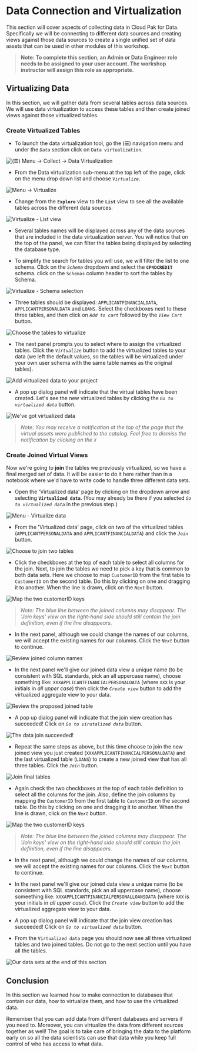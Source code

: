 # Data Connection and Virtualization

This section will cover aspects of collecting data in Cloud Pak for Data. Specifically we will be connecting to different data sources and creating views against those data sources to create a single unified set of data assets that can be used in other modules of this workshop.

> **Note: To complete this section, an Admin or Data Engineer role needs to be assigned to your user account. The workshop instructor will assign this role as appropriate.**

## Virtualizing Data

In this section, we will gather data from several tables across data sources. We will use data virtualization to access these tables and then create joined views against those virtualized tables.

### Create Virtualized Tables

* To launch the data virtualization tool, go the (☰) navigation menu and under the *`Data`* section click on `Data virtualization`.

![(☰) Menu -> Collect -> Data Virtualization](../images/navigation/dv-menu.png)

* From the Data virtualization sub-menu at the top left of the page, click on the menu drop down list and choose *`Virtualize`*.

![Menu -> Virtualize](../images/dv/dv-virtualize-menu.png)

* Change from the **`Explore`** view to the **`List`** view to see all the available tables across the different data sources.

![Virtualize - List view](../images/dv/dv-tables-list-view.png)

* Several tables names will be displayed across any of the data sources that are included in the data virtualization server. You will notice that on the top of the panel, we can filter the tables being displayed by selecting the database type.

* To simplify the search for tables you will use, we will filter the list to one schema. Click on the *`Schema`* dropdown and select the **`CP4DCREDIT`** schema. click on the `Schemas` column header to sort the tables by Schema. 

![Virtualize - Schema selection](../images/dv/dv-tables-filter-schema.png)

* Three tables should be displayed: `APPLICANTFINANCIALDATA`, `APPLICANTPERSONALDATA` and `LOANS`. Select the checkboxes next to these three tables, and then click on *`Add to cart`* followed by the *`View Cart`* button.

![Choose the tables to virtualize](../images/dv/dv-virtualize-tables.png)

* The next panel prompts you to select where to assign the virtualized tables. Click the *`Virtualize`* button to add the virtualized tables to your data (we left the default values, so the tables will be virtualized under your own user schema with the same table names as the original tables).

![Add virtualized data to your project](../images/dv/dv-virtualize-assign.png)

* A pop up dialog panel will indicate that the virtual tables have been created. Let's see the new virtualized tables by clicking the *`Go to virtualized data`* button.

![We've got virtualized data](../images/dv/dv-virtualize-complete.png)

> *Note: You may receive a notification at the top of the page that the virtual assets were published to the catalog. Feel free to dismiss the notification by clicking on the `X`*

### Create Joined Virtual Views

Now we're going to **join** the tables we previously virtualized, so we have a final merged set of data. It will be easier to do it here rather than in a notebook where we'd have to write code to handle three different data sets.

* Open the 'Virtualized data' page by clicking on the dropdown arrow and selecting **`Virtualized data`**. (You may already be there if you selected *`Go to virtualized data`* in the previous step.)

![Menu - Virtualize data](../images/dv/dv-virtualize-data-menu.png)

* From the 'Virtualized data' page, click on two of the virtualized tables (`APPLICANTPERSONALDATA` and `APPLICANTFINANCIALDATA`) and click the *`Join`* button.

![Choose to join two tables](../images/dv/dv-join-select-tables.png)

* Click the checkboxes at the top of each table to select all columns for the join. Next, to join the tables we need to pick a key that is common to both data sets. Here we choose to map `CustomerID` from the first table to `CustomerID` on the second table. Do this by clicking on one and dragging it to another. When the line is drawn, click on the *`Next`* button.

![Map the two customerID keys](../images/dv/dv-join-select-columns.png)

> *Note: The blue line between the joined columns may disappear. The 'Join keys' view on the right-hand side should still contain the join definition, even if the line disappears.*

* In the next panel, although we could change the names of our columns, we will accept the existing names for our columns. Click the *`Next`* button to continue.

![Review joined column names](../images/dv/dv-join-col-names-review.png)

* In the next panel we'll give our joined data view a unique name (to be consistent with SQL standards, pick an all uppercase name), choose something like: `XXXAPPLICANTFINANCIALPERSONALDATA` (where `XXX` is your initials in *all upper case*) then click the *`Create view`* button to add the virtualized aggregate view to your data.

![Review the proposed joined table](../images/dv/dv-join-assign-review.png)

* A pop up dialog panel will indicate that the join view creation has succeeded! Click on *`Go to virutalized data`* button.

![The data join succeeded!](../images/dv/dv-join-created-1.png)

* Repeat the same steps as above, but this time choose to join the new joined view you just created (`XXXAPPLICANTFINANCIALPERSONALDATA`) and the last virtualized table (`LOANS`) to create a new joined view that has all three tables. Click the *`Join`* button.

![Join final tables](../images/dv/dv-join-select-tables-2.png)

* Again check the two checkboxes at the top of each table definition to select all the columns for the join. Also, define the join columns by mapping the `CustomerID` from the first table to `CustomerID` on the second table. Do this by clicking on one and dragging it to another. When the line is drawn, click on the *`Next`* button.

![Map the two customerID keys](../images/dv/dv-join-select-columns-2.png)

> *Note: The blue line between the joined columns may disappear. The 'Join keys' view on the right-hand side should still contain the join definition, even if the line disappears.*

* In the next panel, although we could change the names of our columns, we will accept the existing names for our columns. Click the *`Next`* button to continue.

* In the next panel we'll give our joined data view a unique name (to be consistent with SQL standards, pick an all uppercase name), choose someething like: `XXXAPPLICANTFINANCIALPERSONALLOANSDATA` (where `XXX` is your initials in *all upper case*). Click the *`Create view`* button to add the virtualized aggregate view to your data.

* A pop up dialog panel will indicate that the join view creation has succeeded! Click on *`Go to virtualized data`* button.

* From the `Virtualized data` page you should now see all three virtualized tables and two joined tables. Do not go to the next section until you have all the tables.

![Our data sets at the end of this section](../images/dv/dv-virtualized-data-all.png)

## Conclusion

In this section we learned how to make connection to databases that contain our data, how to virtualize them, and how to use the virtualized data.

Remember that you can add data from different databases and servers if you need to. Moreover, you can virtualize the data from different sources together as well! The goal is to take care of bringing the data to the platform early on so all the data scientists can use that data while you keep full control of who has access to what data.
